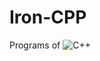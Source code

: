 # Iron-CPP

Programs of ![C++](https://img.shields.io/badge/c++-%2300599C.svg?style=for-the-badge&logo=c%2B%2B&logoColor=white)

